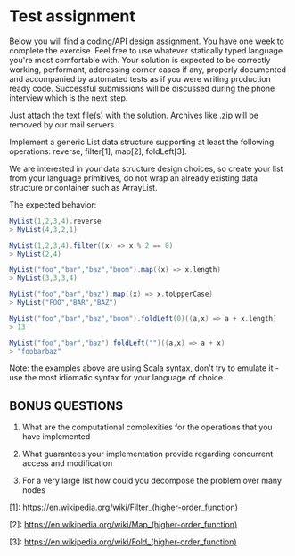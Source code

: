 # Test assignment

Below you will find a coding/API design assignment. You have one week to complete the exercise. Feel free to use whatever statically typed language you're most comfortable with. Your solution is expected to be correctly working, performant, addressing corner cases if any, properly documented and accompanied by automated tests as if you were writing production ready code. Successful submissions will be discussed during the phone interview which is the next step.

Just attach the text file(s) with the solution. Archives like .zip will be removed by our mail servers.

Implement a generic List data structure supporting at least the following operations: reverse, filter\[1], map\[2], foldLeft\[3].

We are interested in your data structure design choices, so create your list from your language primitives, do not wrap an already existing data structure or container such as ArrayList.

The expected behavior:

```scala
MyList(1,2,3,4).reverse
> MyList(4,3,2,1)

MyList(1,2,3,4).filter((x) => x % 2 == 0)
> MyList(2,4)

MyList("foo","bar","baz","boom").map((x) => x.length)
> MyList(3,3,3,4)

MyList("foo","bar","baz").map((x) => x.toUpperCase)
> MyList("FOO","BAR","BAZ")

MyList("foo","bar","baz","boom").foldLeft(0)((a,x) => a + x.length)
> 13

MyList("foo","bar","baz").foldLeft("")((a,x) => a + x)
> "foobarbaz"
```

Note: the examples above are using Scala syntax, don't try to emulate it - use the most idiomatic syntax for your language of choice.

## BONUS QUESTIONS

1. What are the computational complexities for the operations that you have implemented</p>

2. What guarantees your implementation provide regarding concurrent access and modification

3. For a very large list how could you decompose the problem over many nodes

\[1]: https://en.wikipedia.org/wiki/Filter_(higher-order_function)

\[2]: https://en.wikipedia.org/wiki/Map_(higher-order_function)

\[3]: https://en.wikipedia.org/wiki/Fold_(higher-order_function)
